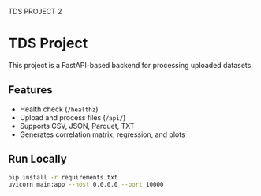 TDS PROJECT 2
# TDS Project

This project is a FastAPI-based backend for processing uploaded datasets.

## Features
- Health check (`/healthz`)
- Upload and process files (`/api/`)
- Supports CSV, JSON, Parquet, TXT
- Generates correlation matrix, regression, and plots

## Run Locally
```bash
pip install -r requirements.txt
uvicorn main:app --host 0.0.0.0 --port 10000

